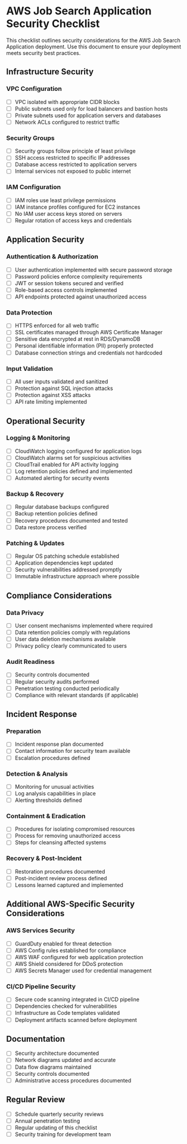 # AWS Job Search Application Security Checklist

This checklist outlines security considerations for the AWS Job Search Application deployment. Use this document to ensure your deployment meets security best practices.

## Infrastructure Security

### VPC Configuration
- [ ] VPC isolated with appropriate CIDR blocks
- [ ] Public subnets used only for load balancers and bastion hosts
- [ ] Private subnets used for application servers and databases
- [ ] Network ACLs configured to restrict traffic

### Security Groups
- [ ] Security groups follow principle of least privilege
- [ ] SSH access restricted to specific IP addresses
- [ ] Database access restricted to application servers
- [ ] Internal services not exposed to public internet

### IAM Configuration
- [ ] IAM roles use least privilege permissions
- [ ] IAM instance profiles configured for EC2 instances
- [ ] No IAM user access keys stored on servers
- [ ] Regular rotation of access keys and credentials

## Application Security

### Authentication & Authorization
- [ ] User authentication implemented with secure password storage
- [ ] Password policies enforce complexity requirements
- [ ] JWT or session tokens secured and verified
- [ ] Role-based access controls implemented
- [ ] API endpoints protected against unauthorized access

### Data Protection
- [ ] HTTPS enforced for all web traffic
- [ ] SSL certificates managed through AWS Certificate Manager
- [ ] Sensitive data encrypted at rest in RDS/DynamoDB
- [ ] Personal identifiable information (PII) properly protected
- [ ] Database connection strings and credentials not hardcoded

### Input Validation
- [ ] All user inputs validated and sanitized
- [ ] Protection against SQL injection attacks
- [ ] Protection against XSS attacks
- [ ] API rate limiting implemented

## Operational Security

### Logging & Monitoring
- [ ] CloudWatch logging configured for application logs
- [ ] CloudWatch alarms set for suspicious activities
- [ ] CloudTrail enabled for API activity logging
- [ ] Log retention policies defined and implemented
- [ ] Automated alerting for security events

### Backup & Recovery
- [ ] Regular database backups configured
- [ ] Backup retention policies defined
- [ ] Recovery procedures documented and tested
- [ ] Data restore process verified

### Patching & Updates
- [ ] Regular OS patching schedule established
- [ ] Application dependencies kept updated
- [ ] Security vulnerabilities addressed promptly
- [ ] Immutable infrastructure approach where possible

## Compliance Considerations

### Data Privacy
- [ ] User consent mechanisms implemented where required
- [ ] Data retention policies comply with regulations
- [ ] User data deletion mechanisms available
- [ ] Privacy policy clearly communicated to users

### Audit Readiness
- [ ] Security controls documented
- [ ] Regular security audits performed
- [ ] Penetration testing conducted periodically
- [ ] Compliance with relevant standards (if applicable)

## Incident Response

### Preparation
- [ ] Incident response plan documented
- [ ] Contact information for security team available
- [ ] Escalation procedures defined

### Detection & Analysis
- [ ] Monitoring for unusual activities
- [ ] Log analysis capabilities in place
- [ ] Alerting thresholds defined

### Containment & Eradication
- [ ] Procedures for isolating compromised resources
- [ ] Process for removing unauthorized access
- [ ] Steps for cleansing affected systems

### Recovery & Post-Incident
- [ ] Restoration procedures documented
- [ ] Post-incident review process defined
- [ ] Lessons learned captured and implemented

## Additional AWS-Specific Security Considerations

### AWS Services Security
- [ ] GuardDuty enabled for threat detection
- [ ] AWS Config rules established for compliance
- [ ] AWS WAF configured for web application protection
- [ ] AWS Shield considered for DDoS protection
- [ ] AWS Secrets Manager used for credential management

### CI/CD Pipeline Security
- [ ] Secure code scanning integrated in CI/CD pipeline
- [ ] Dependencies checked for vulnerabilities
- [ ] Infrastructure as Code templates validated
- [ ] Deployment artifacts scanned before deployment

## Documentation

- [ ] Security architecture documented
- [ ] Network diagrams updated and accurate
- [ ] Data flow diagrams maintained
- [ ] Security controls documented
- [ ] Administrative access procedures documented

## Regular Review

- [ ] Schedule quarterly security reviews
- [ ] Annual penetration testing
- [ ] Regular updating of this checklist
- [ ] Security training for development team